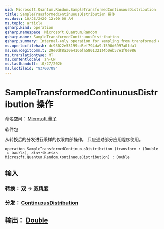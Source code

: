 ```yaml
---
uid: Microsoft.Quantum.Random.SampleTransformedContinuousDistribution
title: SampleTransformedContinuousDistribution 操作
ms.date: 10/26/2020 12:00:00 AM
ms.topic: article
qsharp.kind: operation
qsharp.namespace: Microsoft.Quantum.Random
qsharp.name: SampleTransformedContinuousDistribution
qsharp.summary: Internal-only operation for sampling from transformed distributions. Should only be used via partial application.
ms.openlocfilehash: dc93022e53199cd8ef794da9c1590d6997a0fda1
ms.sourcegitcommit: 29e0d88a30e4166fa580132124b0eb57e1f0e986
ms.translationtype: MT
ms.contentlocale: zh-CN
ms.lasthandoff: 10/27/2020
ms.locfileid: "92700709"
---
```

# <a name="sampletransformedcontinuousdistribution-operation"></a>SampleTransformedContinuousDistribution 操作

命名空间： [Microsoft 量子](xref:Microsoft.Quantum.Random)

软件包 [](https://nuget.org/packages/)


从转换后的分发进行采样的仅限内部操作。
只应通过部分应用程序使用。

```qsharp
operation SampleTransformedContinuousDistribution (transform : (Double -> Double), distribution : Microsoft.Quantum.Random.ContinuousDistribution) : Double
```


## <a name="input"></a>输入

### <a name="transform--double---double"></a>转换： [双](xref:microsoft.quantum.lang-ref.double) -> [双精度](xref:microsoft.quantum.lang-ref.double)




### <a name="distribution--continuousdistribution"></a>分发： [ContinuousDistribution](xref:Microsoft.Quantum.Random.ContinuousDistribution)





## <a name="output--double"></a>输出： [Double](xref:microsoft.quantum.lang-ref.double)

